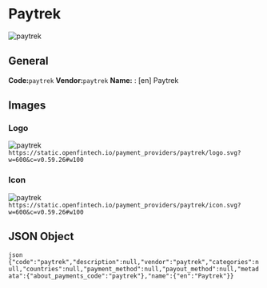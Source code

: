# Paytrek 
![paytrek](https://static.openfintech.io/payment_providers/paytrek/logo.svg?w=600&c=v0.59.26#w100) 
## General 
**Code:**`paytrek` 
**Vendor:**`paytrek` 
**Name:** 
:	[en] Paytrek 
## Images 
### Logo 
![paytrek](https://static.openfintech.io/payment_providers/paytrek/logo.svg?w=600&c=v0.59.26#w100) 
``` https://static.openfintech.io/payment_providers/paytrek/logo.svg?w=600&c=v0.59.26#w100 ``` 
### Icon 
![paytrek](https://static.openfintech.io/payment_providers/paytrek/icon.svg?w=600&c=v0.59.26#w100) 
``` https://static.openfintech.io/payment_providers/paytrek/icon.svg?w=600&c=v0.59.26#w100 ``` 
## JSON Object 
```json {"code":"paytrek","description":null,"vendor":"paytrek","categories":null,"countries":null,"payment_method":null,"payout_method":null,"metadata":{"about_payments_code":"paytrek"},"name":{"en":"Paytrek"}} ``` 
